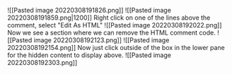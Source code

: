 ![[Pasted image 20220308191826.png]]
![[Pasted image 20220308191859.png|1200]]
Right click on one of the lines above the comment, select "Edit As HTML"
![[Pasted image 20220308192022.png]]
Now we see a section where we can remove the HTML comment code.
![[Pasted image 20220308192123.png]]
![[Pasted image 20220308192154.png]]
Now just click outside of the box in the lower pane for the hidden content to display above.
![[Pasted image 20220308192303.png]]
